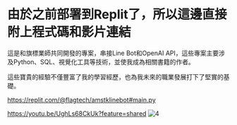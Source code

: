 # 由於之前部署到Replit了，所以這邊直接附上程式碼和影片連結

這是和旗標業師共同開發的專案，串接Line Bot和OpenAI API，這些專案主要涉及Python、SQL、視覺化工具等技術，並使我成為相關書籍的作者。

這些寶貴的經驗不僅豐富了我的學習經歷，也為我未來的職業發展打下了堅實的基礎。

https://replit.com/@flagtech/amstklinebot#main.py

https://youtu.be/UghLs68CkUk?feature=shared
![4](https://github.com/ChenYuFan1202/US_Stock_Project/assets/166285149/9767b2f4-eb7c-4e19-a8b9-a6295b8bb8fb)

